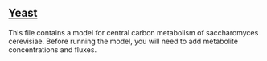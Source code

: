 ## [Yeast](yeast.xlsx)
This file contains a model for central carbon metabolism of saccharomyces cerevisiae. Before running the model, you will need to add metabolite concentrations and fluxes.
